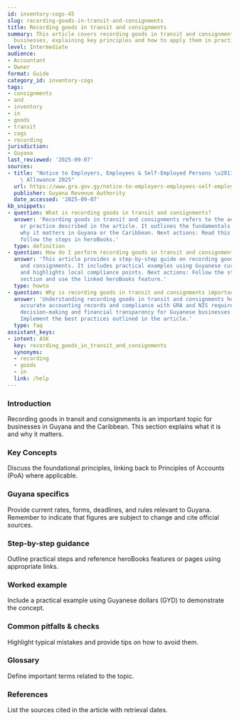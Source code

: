 ```yaml
---
id: inventory-cogs-45
slug: recording-goods-in-transit-and-consignments
title: Recording goods in transit and consignments
summary: This article covers recording goods in transit and consignments for Guyanese
  businesses, explaining key principles and how to apply them in practice.
level: Intermediate
audience:
- Accountant
- Owner
format: Guide
category_id: inventory-cogs
tags:
- consignments
- and
- inventory
- in
- goods
- transit
- cogs
- recording
jurisdiction:
- Guyana
last_reviewed: '2025-09-07'
sources:
- title: "Notice to Employers, Employees & Self-Employed Persons \u2013 Revised Personal\
    \ Allowance 2025"
  url: https://www.gra.gov.gy/notice-to-employers-employees-self-employed-persons-revised-personal-allowance-and-deductions-for-income-tax-2025-copy/
  publisher: Guyana Revenue Authority
  date_accessed: '2025-09-07'
kb_snippets:
- question: What is recording goods in transit and consignments?
  answer: 'Recording goods in transit and consignments refers to the accounting concept
    or practice described in the article. It outlines the fundamentals and explains
    why it matters in Guyana or the Caribbean. Next actions: Read this article and
    follow the steps in heroBooks.'
  type: definition
- question: How do I perform recording goods in transit and consignments in heroBooks?
  answer: 'This article provides a step-by-step guide on recording goods in transit
    and consignments. It includes practical examples using Guyanese currency (GYD)
    and highlights local compliance points. Next actions: Follow the step-by-step
    section and use the linked heroBooks feature.'
  type: howto
- question: Why is recording goods in transit and consignments important?
  answer: 'Understanding recording goods in transit and consignments helps ensure
    accurate accounting records and compliance with GRA and NIS requirements. It improves
    decision-making and financial transparency for Guyanese businesses. Next actions:
    Implement the best practices outlined in the article.'
  type: faq
assistant_keys:
- intent: ASK
  key: recording_goods_in_transit_and_consignments
  synonyms:
  - recording
  - goods
  - in
  link: /help
---
```


### Introduction
Recording goods in transit and consignments is an important topic for businesses in Guyana and the Caribbean. This section explains what it is and why it matters.

### Key Concepts
Discuss the foundational principles, linking back to Principles of Accounts (PoA) where applicable.

### Guyana specifics
Provide current rates, forms, deadlines, and rules relevant to Guyana. Remember to indicate that figures are subject to change and cite official sources.

### Step-by-step guidance
Outline practical steps and reference heroBooks features or pages using appropriate links.

### Worked example
Include a practical example using Guyanese dollars (GYD) to demonstrate the concept.

### Common pitfalls & checks
Highlight typical mistakes and provide tips on how to avoid them.

### Glossary
Define important terms related to the topic.

### References
List the sources cited in the article with retrieval dates.